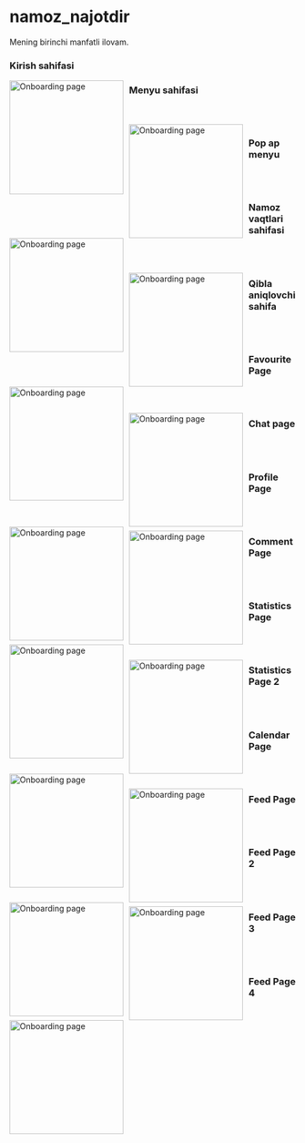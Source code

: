 # namoz_najotdir

Mening birinchi manfatli ilovam.

### Kirish sahifasi
 <img src="https://user-images.githubusercontent.com/95922380/157986424-7000863f-052a-4d5f-a66b-7a341ae1cf1f.png"
     alt="Onboarding page"
     style="float: left; margin-right: 10px;" width="200" />
     
 ### Menyu sahifasi
 </br>
 </br>
 <img src="https://user-images.githubusercontent.com/95922380/157986687-a230afa6-c7ae-40b9-adaa-3e226cb199ea.png"
     alt="Onboarding page"
     style="float: left; margin-right: 10px;" width="200" />
     
 ### Pop ap menyu
 </br>
 </br>

  <img src="https://user-images.githubusercontent.com/95922380/157986854-facba36f-3fc9-4d39-bb69-58474f7c664d.png"
     alt="Onboarding page"
     style="float: left; margin-right: 10px;" width="200" />
 ### Namoz vaqtlari sahifasi
 </br>
 </br>

 <img src="https://user-images.githubusercontent.com/95922380/157987052-6ff905aa-c553-404f-a4e1-7421e45e893e.png"
     alt="Onboarding page"
     style="float: left; margin-right: 10px;" width="200" />
 ### Qibla aniqlovchi sahifa
 </br>
 </br>

  <img src="https://user-images.githubusercontent.com/95922380/157987095-fc505ede-c384-4695-98eb-32734300168f.png"
     alt="Onboarding page"
     style="float: left; margin-right: 10px;" width="200" />
 ### Favourite Page
 </br>
 </br>

 <img src="https://i.ibb.co/LPFxRZ9/9.jpg"
     alt="Onboarding page"
     style="float: left; margin-right: 10px;" width="200" />
 ### Chat page
 </br>
 </br>

 <img src="https://i.ibb.co/XjBQQpS/10.jpg"
     alt="Onboarding page"
     style="float: left; margin-right: 10px;" width="200" />
 ### Profile Page 
 </br>
 </br>

 <img src="https://i.ibb.co/FzMm6WG/11.jpg"
     alt="Onboarding page"
     style="float: left; margin-right: 10px;" width="200" />
 ### Comment Page
 </br>
 </br>

  <img src="https://i.ibb.co/ysybmXD/12.jpg"
     alt="Onboarding page"
     style="float: left; margin-right: 10px;" width="200" />
 ### Statistics Page
 </br>
 </br>

 <img src="https://i.ibb.co/Gx5ZTTV/13.jpg"
     alt="Onboarding page"
     style="float: left; margin-right: 10px;" width="200" />
 ### Statistics Page 2
 </br>
 </br>

  <img src="https://i.ibb.co/wcDCTPK/14.jpg"
     alt="Onboarding page"
     style="float: left; margin-right: 10px;" width="200" />
 ### Calendar Page
 </br>
 </br>

  <img src="https://i.ibb.co/PgRqkW4/15.jpg"
     alt="Onboarding page"
     style="float: left; margin-right: 10px;" width="200" />
 ### Feed Page
 </br>
 </br>

  <img src="https://i.ibb.co/mrss9rt/16.jpg"
     alt="Onboarding page"
     style="float: left; margin-right: 10px;" width="200" />
 ### Feed Page 2
 </br>
 </br>

  <img src="https://i.ibb.co/HgCh77M/17.jpg"
     alt="Onboarding page"
     style="float: left; margin-right: 10px;" width="200" />
 ### Feed Page 3 
 </br>
 </br>

  <img src="https://i.ibb.co/6wRB5h0/18.jpg"
     alt="Onboarding page"
     style="float: left; margin-right: 10px;" width="200" />
 ### Feed Page 4
 </br>
 </br>
